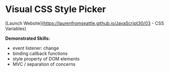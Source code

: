 # Visual CSS Style Picker

[Launch Website](https://laurenfromseattle.github.io/JavaScript30/03 - CSS Variables)

**Demonstrated Skills:**
* event listener: change
* binding callback functions
* style property of DOM elements
* MVC / separation of concerns
